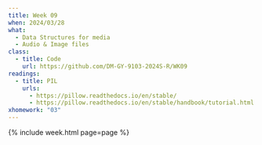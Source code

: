 ```yaml
---
title: Week 09
when: 2024/03/28
what:
  - Data Structures for media
  - Audio & Image files
class:
  - title: Code
    url: https://github.com/DM-GY-9103-2024S-R/WK09
readings:
  - title: PIL
    urls:
      - https://pillow.readthedocs.io/en/stable/
      - https://pillow.readthedocs.io/en/stable/handbook/tutorial.html
xhomework: "03"
---
```

{% include week.html page=page %}
